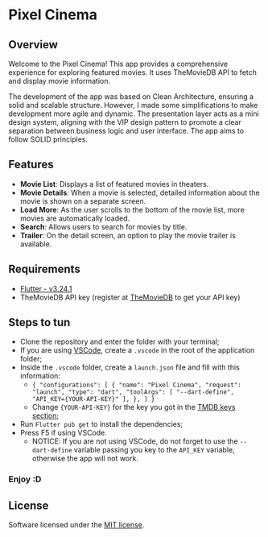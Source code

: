 # Pixel Cinema

## Overview

Welcome to the Pixel Cinema! This app provides a comprehensive experience for exploring featured movies. It uses TheMovieDB API to fetch and display movie information.


The development of the app was based on Clean Architecture, ensuring a solid and scalable structure. However, I made some simplifications to make development more agile and dynamic. The presentation layer acts as a mini design system, aligning with the VIP design pattern to promote a clear separation between business logic and user interface. The app aims to follow SOLID principles.

## Features

- **Movie List**: Displays a list of featured movies in theaters.
- **Movie Details**: When a movie is selected, detailed information about the movie is shown on a separate screen.
- **Load More**: As the user scrolls to the bottom of the movie list, more movies are automatically loaded.
- **Search**: Allows users to search for movies by title.
- **Trailer**: On the detail screen, an option to play the movie trailer is available.

## Requirements

- [Flutter - v3.24.1](https://docs.flutter.dev/get-started/install)
- TheMovieDB API key (register at [TheMovieDB](https://www.themoviedb.org/) to get your API key)


## Steps to tun
- Clone the repository and enter the folder with your terminal;
- If you are using [VSCode](https://code.visualstudio.com/), create a `.vscode` in the root of the application folder;
- Inside the `.vscode` folder, create a `launch.json` file and fill with this information:
  - `{
   "configurations": [
        {
            "name": "Pixel Cinema",
            "request": "launch",
            "type": "dart",
            "toolArgs": [
                "--dart-define",
                "API_KEY={YOUR-API-KEY}"
            ],
        },
    ]
}`
  - Change `{YOUR-API-KEY}` for the key you got in the [TMDB keys section](https://www.themoviedb.org/settings/api);
- Run `Flutter pub get` to install the dependencies;
- Press F5 if using VSCode.
  - NOTICE: If you are not using VSCode, do not forget to use the `--dart-define` variable passing you key to the `API_KEY` variable, otherwise the app will not work.

### Enjoy :D

## License

Software licensed under the [MIT license](https://opensource.org/licenses/MIT).
